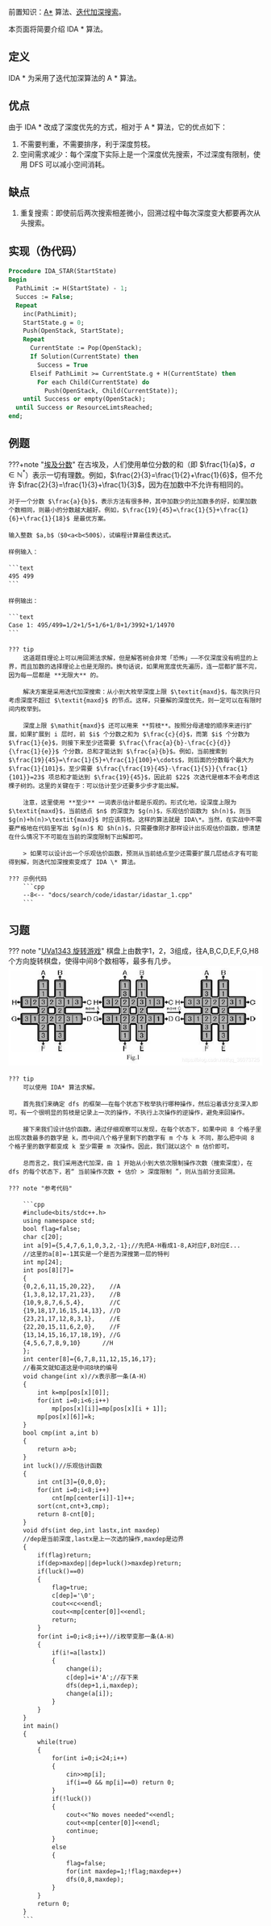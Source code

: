 前置知识：[A\*](./astar.md) 算法、[迭代加深搜索](./iterative.md)。

本页面将简要介绍 IDA \* 算法。

## 定义

IDA \* 为采用了迭代加深算法的 A \* 算法。

## 优点

由于 IDA \* 改成了深度优先的方式，相对于 A \* 算法，它的优点如下：

1.  不需要判重，不需要排序，利于深度剪枝。
2.  空间需求减少：每个深度下实际上是一个深度优先搜索，不过深度有限制，使用 DFS 可以减小空间消耗。

## 缺点

1.  重复搜索：即使前后两次搜索相差微小，回溯过程中每次深度变大都要再次从头搜索。

## 实现（伪代码）

```Pascal
Procedure IDA_STAR(StartState)
Begin
  PathLimit := H(StartState) - 1;
  Succes := False;
  Repeat
    inc(PathLimit);
    StartState.g = 0;
    Push(OpenStack, StartState);
    Repeat
      CurrentState := Pop(OpenStack);
      If Solution(CurrentState) then
        Success = True
      Elseif PathLimit >= CurrentState.g + H(CurrentState) then
        For each Child(CurrentState) do
          Push(OpenStack, Child(CurrentState));
    until Success or empty(OpenStack);
  until Success or ResourceLimtsReached;
end;
```

## 例题

???+note "[埃及分数](https://loj.ac/p/10022)"
    在古埃及，人们使用单位分数的和（即 $\frac{1}{a}$，$a\in\mathbb{N}^*$）表示一切有理数。例如，$\frac{2}{3}=\frac{1}{2}+\frac{1}{6}$，但不允许 $\frac{2}{3}=\frac{1}{3}+\frac{1}{3}$，因为在加数中不允许有相同的。
    
    对于一个分数 $\frac{a}{b}$，表示方法有很多种，其中加数少的比加数多的好，如果加数个数相同，则最小的分数越大越好。例如，$\frac{19}{45}=\frac{1}{5}+\frac{1}{6}+\frac{1}{18}$ 是最优方案。
    
    输入整数 $a,b$（$0<a<b<500$），试编程计算最佳表达式。
    
    样例输入：
    
    ```text
    495 499
    ```
    
    样例输出：
    
    ```text
    Case 1: 495/499=1/2+1/5+1/6+1/8+1/3992+1/14970
    ```

    ??? tip
        这道题目理论上可以用回溯法求解，但是解答树会非常「恐怖」——不仅深度没有明显的上界，而且加数的选择理论上也是无限的。换句话说，如果用宽度优先遍历，连一层都扩展不完，因为每一层都是 **无限大** 的。
        
        解决方案是采用迭代加深搜索：从小到大枚举深度上限 $\textit{maxd}$，每次执行只考虑深度不超过 $\textit{maxd}$ 的节点。这样，只要解的深度优先，则一定可以在有限时间内枚举到。
        
        深度上限 $\mathit{maxd}$ 还可以用来 **剪枝**。按照分母递增的顺序来进行扩展，如果扩展到 i 层时，前 $i$ 个分数之和为 $\frac{c}{d}$，而第 $i$ 个分数为 $\frac{1}{e}$，则接下来至少还需要 $\frac{\frac{a}{b}-\frac{c}{d}}{\frac{1}{e}}$ 个分数，总和才能达到 $\frac{a}{b}$。例如，当前搜索到 $\frac{19}{45}=\frac{1}{5}+\frac{1}{100}+\cdots$，则后面的分数每个最大为 $\frac{1}{101}$，至少需要 $\frac{\frac{19}{45}-\frac{1}{5}}{\frac{1}{101}}=23$ 项总和才能达到 $\frac{19}{45}$，因此前 $22$ 次迭代是根本不会考虑这棵子树的。这里的关键在于：可以估计至少还要多少步才能出解。
        
        注意，这里使用 **至少** 一词表示估计都是乐观的。形式化地，设深度上限为 $\textit{maxd}$，当前结点 $n$ 的深度为 $g(n)$，乐观估价函数为 $h(n)$，则当 $g(n)+h(n)>\textit{maxd}$ 时应该剪枝。这样的算法就是 IDA\*。当然，在实战中不需要严格地在代码里写出 $g(n)$ 和 $h(n)$，只需要像刚才那样设计出乐观估价函数，想清楚在什么情况下不可能在当前的深度限制下出解即可。
        
        > 如果可以设计出一个乐观估价函数，预测从当前结点至少还需要扩展几层结点才有可能得到解，则迭代加深搜索变成了 IDA \* 算法。

    ??? 示例代码
        ```cpp
        --8<-- "docs/search/code/idastar/idastar_1.cpp"
        ```

## 习题

??? note "[UVa1343 旋转游戏](https://www.luogu.com.cn/problem/UVA1343)"
    棋盘上由数字1，2，3组成，往A,B,C,D,E,F,G,H8个方向旋转棋盘，使得中间8个数相等，最多有几步。
    ![](./images/1343-1.jpg)

    ??? tip
        可以使用 IDA* 算法求解。

        首先我们来确定 dfs 的框架——在每个状态下枚举执行哪种操作，然后沿着该分支深入即可。有一个很明显的剪枝是记录上一次的操作，不执行上次操作的逆操作，避免来回操作。

        接下来我们设计估价函数。通过仔细观察可以发现，在每个状态下，如果中间 8 个格子里出现次数最多的数字是 k，而中间八个格子里剩下的数字有 m 个与 k 不同，那么把中间 8 个格子里的数字都变成 k 至少需要 m 次操作。因此，我们就以这个 m 估价即可。

        总而言之，我们采用迭代加深，由 1 开始从小到大依次限制操作次数（搜索深度），在 dfs 的每个状态下，若“ 当前操作次数 + 估价 > 深度限制 ”，则从当前分支回溯。

    ??? note "参考代码"

        ```cpp
        #include<bits/stdc++.h>
        using namespace std;
        bool flag=false;
        char c[20];
        int a[9]={5,4,7,6,1,0,3,2,-1};//先把A-H看成1-8,A对应F,B对应E...
        //这里的a[8]=-1其实是一个是否为深搜第一层的特判 
        int mp[24];
        int pos[8][7]=
        {
        {0,2,6,11,15,20,22},    //A
        {1,3,8,12,17,21,23},    //B
        {10,9,8,7,6,5,4},       //C
        {19,18,17,16,15,14,13}, //D
        {23,21,17,12,8,3,1},    //E
        {22,20,15,11,6,2,0},    //F
        {13,14,15,16,17,18,19}, //G
        {4,5,6,7,8,9,10}      //H
        };
        int center[8]={6,7,8,11,12,15,16,17};
        //看英文就知道这是中间8块的编号
        void change(int x)//x表示那一条(A-H)
        {
            int k=mp[pos[x][0]];
            for(int i=0;i<6;i++)
                mp[pos[x][i]]=mp[pos[x][i + 1]];
            mp[pos[x][6]]=k;
        }
        bool cmp(int a,int b)
        {
            return a>b;
        }
        int luck()//乐观估计函数
        {
            int cnt[3]={0,0,0};
            for(int i=0;i<8;i++)
                cnt[mp[center[i]]-1]++;
            sort(cnt,cnt+3,cmp);
            return 8-cnt[0];
        }
        void dfs(int dep,int lastx,int maxdep)
        //dep是当前深度,lastx是上一次选的操作,maxdep是边界
        {
            if(flag)return;
            if(dep>maxdep||dep+luck()>maxdep)return;
            if(luck()==0)
            {
                flag=true;
                c[dep]='\0';
                cout<<c<<endl;
                cout<<mp[center[0]]<<endl;
                return;
            }
            for(int i=0;i<8;i++)//i枚举变那一条(A-H) 
            {
                if(i!=a[lastx])
                {
                    change(i);
                    c[dep]=i+'A';//存下来 
                    dfs(dep+1,i,maxdep);
                    change(a[i]);
                }
            }
        }
        int main()
        {
            while(true)
            {
                for(int i=0;i<24;i++)
                {
                    cin>>mp[i];
                    if(i==0 && mp[i]==0) return 0;
                }
                if(!luck())
                {
                    cout<<"No moves needed"<<endl;
                    cout<<mp[center[0]]<<endl;
                    continue;
                }
                else
                {
                    flag=false;
                    for(int maxdep=1;!flag;maxdep++)
                    dfs(0,8,maxdep);
                }
            }
            return 0;
        }
        ```
